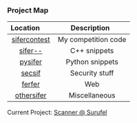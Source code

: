 ### Project Map

| Location         | Description                                                                          |
|:----------------:|:------------------------------------------------------------------------------------:|
| [sifercontest](https://github.com/Surufel/Personal/tree/master/2.sifercontest)   | My competition code  |
| [sifer--](https://github.com/Surufel/Personal/tree/master/0.sifer--)             | C++ snippets         |
| [pysifer](https://github.com/Surufel/Personal/tree/master/1.pysifer)             | Python snippets      |
| [secsif](https://github.com/Surufel/Personal/tree/master/5.secsif)               | Security stuff       |
| [ferfer](https://github.com/Surufel/Personal/tree/master/3.ferfer)               | Web                  |
| [othersifer](https://github.com/Surufel/Personal/tree/master/4.othersifer)       | Miscellaneous        |

Current Project: [Scanner @ Surufel](http://surufel.com/)
